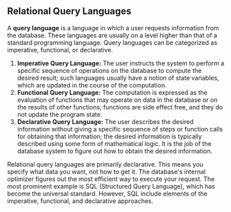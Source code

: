 ## Relational Query Languages
A **query language** is a language in which a user requests information from the database. These languages are usually on a
level higher than that of a standard programming language. Query languages can be categorized as imperative, functional, or declarative.

1. **Imperative Query Language:** The user instructs the system to perform a specific sequence of operations on the database to compute the desired result; such languages usually have a notion of state variables, which are updated in the course of the computation.
2. **Functional Query Language:** The computation is expressed as the evaluation of functions that may operate on data in the database or on the results of other functions; functions are side effect free, and they do not update the program state.
3. **Declarative Query Language:** The user describes the desired information without giving a specific sequence of steps or function calls for obtaining that information; the desired information is typically described using some form of mathematical logic. It is the job of the database system to figure out how to obtain the desired information.

Relational query languages are primarily declarative. This means you specify what data you want, not how to get it. The database's internal optimizer figures out the most efficient way to execute your request. The most prominent example is SQL (Structured Query Language), which has become the universal standard. However, SQL include elements of the imperative, functional, and declarative approaches.

